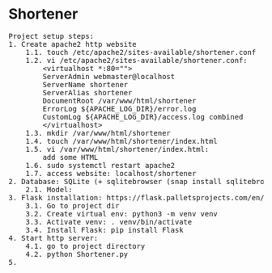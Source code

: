 # Shortener

<pre>
Project setup steps:
1. Create apache2 http website
	1.1. touch /etc/apache2/sites-available/shortener.conf
	1.2. vi /etc/apache2/sites-available/shortener.conf:
		&#60;virtualhost *:80=""&#62;
		ServerAdmin webmaster@localhost
		ServerName shortener
		ServerAlias shortener
		DocumentRoot /var/www/html/shortener
		ErrorLog ${APACHE_LOG_DIR}/error.log
		CustomLog ${APACHE_LOG_DIR}/access.log combined
		&#60;/virtualhost&#62;
	1.3. mkdir /var/www/html/shortener
	1.4. touch /var/www/html/shortener/index.html
	1.5. vi /var/www/html/shortener/index.html:
		add some HTML
	1.6. sudo systemctl restart apache2
	1.7. access website: localhost/shortener
2. Database: SQLite (+ sqlitebrowser (snap install sqlitebrowser))
	2.1. Model:
3. Flask installation: https://flask.palletsprojects.com/en/2.0.x/installation/
	3.1. Go to project dir
	3.2. Create virtual env: python3 -m venv venv
	3.3. Activate venv: . venv/bin/activate
	3.4. Install Flask: pip install Flask
4. Start http server:
	4.1. go to project directory
	4.2. python Shortener.py
5. 
</pre>
